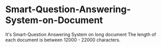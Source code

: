 # Smart-Question-Answering-System-on-Document
It's Smart-Question Answering System on long document  The length of each document is between 12000 - 22000 characters.
